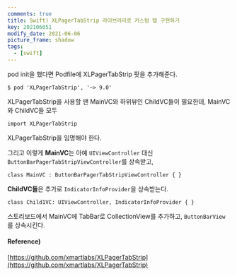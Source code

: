 ```yaml
---
comments: true
title: Swift) XLPagerTabStrip 라이브러리로 커스텀 탭 구현하기
key: 202106051
modify_date: 2021-06-06
picture_frame: shadow
tags:
  - [swift]
---
```

 
pod init을 했다면 Podfile에 XLPagerTabStrip 팟을 추가해준다.   
```
$ pod 'XLPagerTabStrip', '~> 9.0'
```
 
XLPagerTabStrip을 사용할 땐 MainVC와 하위뷰인 ChildVC들이 필요한데, MainVC와 ChildVC들 모두   
```
import XLPagerTabStrip
```
XLPagerTabStrip을 임명해야 한다.
 
그리고 이렇게 **MainVC**는 아예 `UIViewController` 대신 `ButtonBarPagerTabStripViewController`를 상속받고,   
```
class MainVC : ButtonBarPagerTabStripViewController { }
```
 
**ChildVC들**은 추가로 `IndicatorInfoProvider`을 상속받는다.   
```
class Child1VC: UIViewController, IndicatorInfoProvider { }
```
 
스토리보드에서 MainVC에 TabBar로 CollectionView를 추가하고, `ButtonBarView`를 상속시킨다.   


 
#### Reference)
 
[https://github.com/xmartlabs/XLPagerTabStrip](https://github.com/xmartlabs/XLPagerTabStrip)
